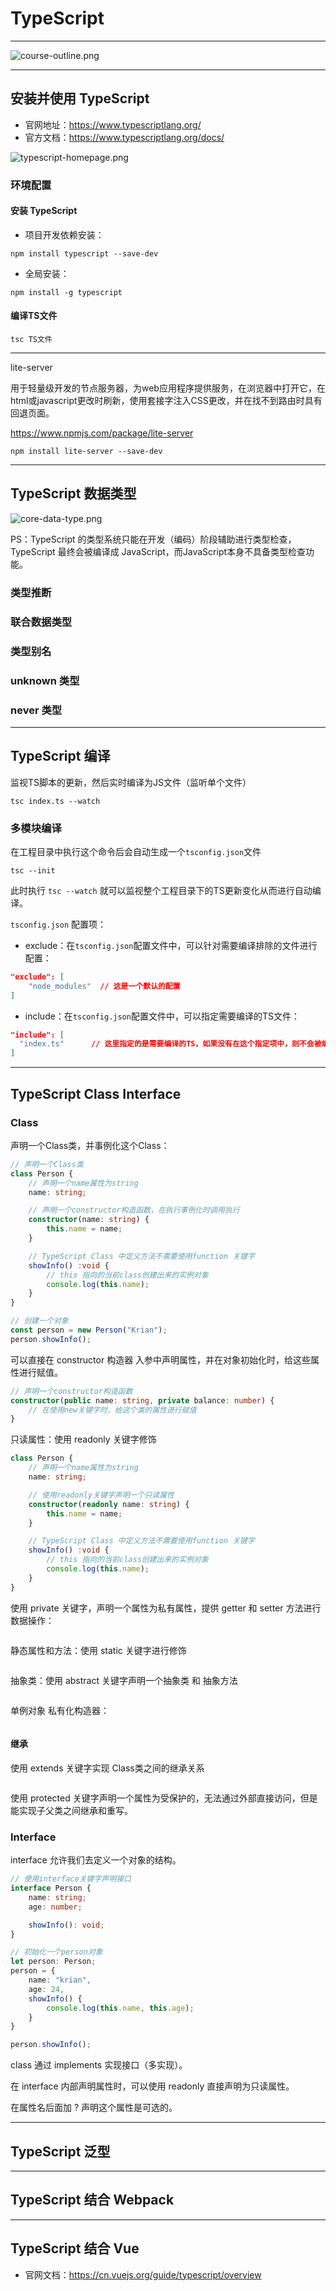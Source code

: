 # TypeScript

---

![course-outline.png](notebook-image/course-outline.png)


---

## 安装并使用 TypeScript

- 官网地址：https://www.typescriptlang.org/
- 官方文档：https://www.typescriptlang.org/docs/

![typescript-homepage.png](notebook-image/typescript-homepage.png)

### 环境配置

#### 安装 TypeScript

- 项目开发依赖安装：

```shell
npm install typescript --save-dev
```

- 全局安装：

```shell
npm install -g typescript
```

#### 编译TS文件

```shell
tsc TS文件
```

---

lite-server

用于轻量级开发的节点服务器，为web应用程序提供服务，在浏览器中打开它，在html或javascript更改时刷新，使用套接字注入CSS更改，并在找不到路由时具有回退页面。

https://www.npmjs.com/package/lite-server

```shell
npm install lite-server --save-dev
```

---

## TypeScript 数据类型

![core-data-type.png](notebook-image/core-data-type.png)

PS：TypeScript 的类型系统只能在开发（编码）阶段辅助进行类型检查，TypeScript 最终会被编译成 JavaScript，而JavaScript本身不具备类型检查功能。

### 类型推断



### 联合数据类型



### 类型别名



### unknown 类型


### never 类型

---

## TypeScript 编译

监视TS脚本的更新，然后实时编译为JS文件（监听单个文件）

```shell
tsc index.ts --watch
```

### 多模块编译

在工程目录中执行这个命令后会自动生成一个`tsconfig.json`文件

```shell
tsc --init
```

此时执行 `tsc --watch` 就可以监视整个工程目录下的TS更新变化从而进行自动编译。

`tsconfig.json` 配置项：

- exclude：在`tsconfig.json`配置文件中，可以针对需要编译排除的文件进行配置：

```json
"exclude": [
    "node_modules"  // 这是一个默认的配置
]
```

- include：在`tsconfig.json`配置文件中，可以指定需要编译的TS文件：

```json
"include": [
  "index.ts"      // 这里指定的是需要编译的TS，如果没有在这个指定项中，则不会被编译
]
```

---

## TypeScript Class Interface

### Class

声明一个Class类，并事例化这个Class：

```typescript
// 声明一个Class类
class Person {
    // 声明一个name属性为string
    name: string;

    // 声明一个constructor构造函数，在执行事例化时调用执行
    constructor(name: string) {
        this.name = name;
    }

    // TypeScript Class 中定义方法不需要使用function 关键字
    showInfo() :void {
        // this 指向的当前class创建出来的实例对象
        console.log(this.name);
    }
}

// 创建一个对象
const person = new Person("Krian");
person.showInfo();
```

可以直接在 constructor 构造器 入参中声明属性，并在对象初始化时，给这些属性进行赋值。

```typescript
// 声明一个constructor构造函数
constructor(public name: string, private balance: number) {
    // 在使用new关键字时，给这个类的属性进行赋值
}
```

只读属性：使用 readonly 关键字修饰

```typescript
class Person {
    // 声明一个name属性为string
    name: string;

    // 使用readonly关键字声明一个只读属性
    constructor(readonly name: string) {
        this.name = name;
    }

    // TypeScript Class 中定义方法不需要使用function 关键字
    showInfo() :void {
        // this 指向的当前class创建出来的实例对象
        console.log(this.name);
    }
}
```

使用 private 关键字，声明一个属性为私有属性，提供 getter 和 setter 方法进行数据操作：

```typescript

```

静态属性和方法：使用 static 关键字进行修饰

```typescript

```

抽象类：使用 abstract 关键字声明一个抽象类 和 抽象方法

```typescript

```

单例对象 私有化构造器：

```typescript

```

#### 继承

使用 extends 关键字实现 Class类之间的继承关系

```typescript

```

使用 protected 关键字声明一个属性为受保护的，无法通过外部直接访问，但是能实现子父类之间继承和重写。

### Interface

interface 允许我们去定义一个对象的结构。

```typescript
// 使用interface关键字声明接口
interface Person {
    name: string;
    age: number;

    showInfo(): void;
}

// 初始化一个person对象
let person: Person;
person = {
    name: "krian",
    age: 24,
    showInfo() {
        console.log(this.name, this.age);
    }
}

person.showInfo();
```

class 通过 implements 实现接口（多实现）。

在 interface 内部声明属性时，可以使用 readonly 直接声明为只读属性。

在属性名后面加 ? 声明这个属性是可选的。

---

## TypeScript 泛型


---

## TypeScript 结合 Webpack



---

## TypeScript 结合 Vue

- 官网文档：https://cn.vuejs.org/guide/typescript/overview

